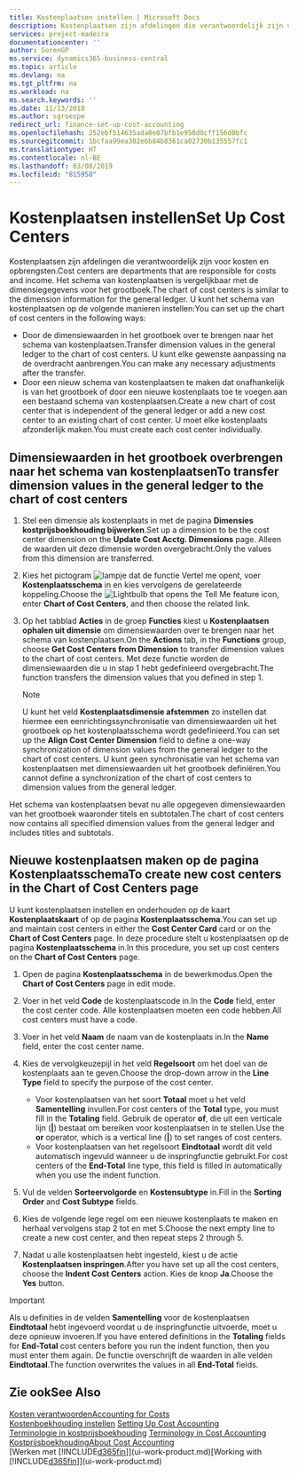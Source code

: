 ```yaml
---
title: Kostenplaatsen instellen | Microsoft Docs
description: Kostenplaatsen zijn afdelingen die verantwoordelijk zijn voor kosten en opbrengsten. Het schema van kostenplaatsen is vergelijkbaar met de dimensiegegevens voor het grootboek.
services: project-madeira
documentationcenter: ''
author: SorenGP
ms.service: dynamics365-business-central
ms.topic: article
ms.devlang: na
ms.tgt_pltfrm: na
ms.workload: na
ms.search.keywords: ''
ms.date: 11/13/2018
ms.author: sgroespe
redirect_url: finance-set-up-cost-accounting
ms.openlocfilehash: 252ebf514635ada8e07bfb1e950d0cff156d0bfc
ms.sourcegitcommit: 1bcfaa99ea302e6b84b8361ca02730b135557fc1
ms.translationtype: HT
ms.contentlocale: nl-BE
ms.lasthandoff: 03/08/2019
ms.locfileid: "815958"
---
```

# <a name="set-up-cost-centers"></a><span data-ttu-id="d28c9-104">Kostenplaatsen instellen</span><span class="sxs-lookup"><span data-stu-id="d28c9-104">Set Up Cost Centers</span></span>
<span data-ttu-id="d28c9-105">Kostenplaatsen zijn afdelingen die verantwoordelijk zijn voor kosten en opbrengsten.</span><span class="sxs-lookup"><span data-stu-id="d28c9-105">Cost centers are departments that are responsible for costs and income.</span></span> <span data-ttu-id="d28c9-106">Het schema van kostenplaatsen is vergelijkbaar met de dimensiegegevens voor het grootboek.</span><span class="sxs-lookup"><span data-stu-id="d28c9-106">The chart of cost centers is similar to the dimension information for the general ledger.</span></span> <span data-ttu-id="d28c9-107">U kunt het schema van kostenplaatsen op de volgende manieren instellen:</span><span class="sxs-lookup"><span data-stu-id="d28c9-107">You can set up the chart of cost centers in the following ways:</span></span>  

-   <span data-ttu-id="d28c9-108">Door de dimensiewaarden in het grootboek over te brengen naar het schema van kostenplaatsen.</span><span class="sxs-lookup"><span data-stu-id="d28c9-108">Transfer dimension values in the general ledger to the chart of cost centers.</span></span> <span data-ttu-id="d28c9-109">U kunt elke gewenste aanpassing na de overdracht aanbrengen.</span><span class="sxs-lookup"><span data-stu-id="d28c9-109">You can make any necessary adjustments after the transfer.</span></span>  
-   <span data-ttu-id="d28c9-110">Door een nieuw schema van kostenplaatsen te maken dat onafhankelijk is van het grootboek of door een nieuwe kostenplaats toe te voegen aan een bestaand schema van kostenplaatsen.</span><span class="sxs-lookup"><span data-stu-id="d28c9-110">Create a new chart of cost center that is independent of the general ledger or add a new cost center to an existing chart of cost center.</span></span> <span data-ttu-id="d28c9-111">U moet elke kostenplaats afzonderlijk maken.</span><span class="sxs-lookup"><span data-stu-id="d28c9-111">You must create each cost center individually.</span></span>  

## <a name="to-transfer-dimension-values-in-the-general-ledger-to-the-chart-of-cost-centers"></a><span data-ttu-id="d28c9-112">Dimensiewaarden in het grootboek overbrengen naar het schema van kostenplaatsen</span><span class="sxs-lookup"><span data-stu-id="d28c9-112">To transfer dimension values in the general ledger to the chart of cost centers</span></span>  
1.  <span data-ttu-id="d28c9-113">Stel een dimensie als kostenplaats in met de pagina **Dimensies kostprijsboekhouding bijwerken**.</span><span class="sxs-lookup"><span data-stu-id="d28c9-113">Set up a dimension to be the cost center dimension on the **Update Cost Acctg. Dimensions** page.</span></span> <span data-ttu-id="d28c9-114">Alleen de waarden uit deze dimensie worden overgebracht.</span><span class="sxs-lookup"><span data-stu-id="d28c9-114">Only the values from this dimension are transferred.</span></span>  
2.  <span data-ttu-id="d28c9-115">Kies het pictogram ![lampje dat de functie Vertel me opent](media/ui-search/search_small.png "Vertel me wat u wilt doen"), voer **Kostenplaatsschema** in en kies vervolgens de gerelateerde koppeling.</span><span class="sxs-lookup"><span data-stu-id="d28c9-115">Choose the ![Lightbulb that opens the Tell Me feature](media/ui-search/search_small.png "Tell me what you want to do") icon, enter **Chart of Cost Centers**, and then choose the related link.</span></span>  
3.  <span data-ttu-id="d28c9-116">Op het tabblad **Acties** in de groep **Functies** kiest u **Kostenplaatsen ophalen uit dimensie** om dimensiewaarden over te brengen naar het schema van kostenplaatsen.</span><span class="sxs-lookup"><span data-stu-id="d28c9-116">On the **Actions** tab, in the **Functions** group, choose **Get Cost Centers from Dimension** to transfer dimension values to the chart of cost centers.</span></span> <span data-ttu-id="d28c9-117">Met deze functie worden de dimensiewaarden die u in stap 1 hebt gedefinieerd overgebracht.</span><span class="sxs-lookup"><span data-stu-id="d28c9-117">The function transfers the dimension values that you defined in step 1.</span></span>  

    > [!NOTE]  
    >  <span data-ttu-id="d28c9-118">U kunt het veld **Kostenplaatsdimensie afstemmen** zo instellen dat hiermee een eenrichtingssynchronisatie van dimensiewaarden uit het grootboek op het kostenplaatsschema wordt gedefinieerd.</span><span class="sxs-lookup"><span data-stu-id="d28c9-118">You can set up the **Align Cost Center Dimension**  field to define a one-way synchronization of dimension values from the general ledger to the chart of cost centers.</span></span> <span data-ttu-id="d28c9-119">U kunt geen synchronisatie van het schema van kostenplaatsen met dimensiewaarden uit het grootboek definiëren.</span><span class="sxs-lookup"><span data-stu-id="d28c9-119">You cannot define a synchronization of the chart of cost centers to dimension values from the general ledger.</span></span>  

<span data-ttu-id="d28c9-120">Het schema van kostenplaatsen bevat nu alle opgegeven dimensiewaarden van het grootboek waaronder titels en subtotalen.</span><span class="sxs-lookup"><span data-stu-id="d28c9-120">The chart of cost centers now contains all specified dimension values from the general ledger and includes titles and subtotals.</span></span>  

## <a name="to-create-new-cost-centers-in-the-chart-of-cost-centers-page"></a><span data-ttu-id="d28c9-121">Nieuwe kostenplaatsen maken op de pagina Kostenplaatsschema</span><span class="sxs-lookup"><span data-stu-id="d28c9-121">To create new cost centers in the Chart of Cost Centers page</span></span>  
<span data-ttu-id="d28c9-122">U kunt kostenplaatsen instellen en onderhouden op de kaart **Kostenplaatskaart** of op de pagina **Kostenplaatsschema**.</span><span class="sxs-lookup"><span data-stu-id="d28c9-122">You can set up and maintain cost centers in either the **Cost Center Card** card or on the **Chart of Cost Centers** page.</span></span> <span data-ttu-id="d28c9-123">In deze procedure stelt u kostenplaatsen op de pagina **Kostenplaatsschema** in.</span><span class="sxs-lookup"><span data-stu-id="d28c9-123">In this procedure, you set up cost centers on the **Chart of Cost Centers** page.</span></span>  

1. <span data-ttu-id="d28c9-124">Open de pagina **Kostenplaatsschema** in de bewerkmodus.</span><span class="sxs-lookup"><span data-stu-id="d28c9-124">Open the **Chart of Cost Centers** page in edit mode.</span></span>  
2. <span data-ttu-id="d28c9-125">Voer in het veld **Code** de kostenplaatscode in.</span><span class="sxs-lookup"><span data-stu-id="d28c9-125">In the **Code** field, enter the cost center code.</span></span> <span data-ttu-id="d28c9-126">Alle kostenplaatsen moeten een code hebben.</span><span class="sxs-lookup"><span data-stu-id="d28c9-126">All cost centers must have a code.</span></span>  
3. <span data-ttu-id="d28c9-127">Voer in het veld **Naam** de naam van de kostenplaats in.</span><span class="sxs-lookup"><span data-stu-id="d28c9-127">In the **Name** field, enter the cost center name.</span></span>  
4. <span data-ttu-id="d28c9-128">Kies de vervolgkeuzepijl in het veld **Regelsoort** om het doel van de kostenplaats aan te geven.</span><span class="sxs-lookup"><span data-stu-id="d28c9-128">Choose the drop-down arrow in the **Line Type** field to specify the purpose of the cost center.</span></span>  

    - <span data-ttu-id="d28c9-129">Voor kostenplaatsen van het soort **Totaal** moet u het veld **Samentelling** invullen.</span><span class="sxs-lookup"><span data-stu-id="d28c9-129">For cost centers of the **Total** type, you must fill in the **Totaling** field.</span></span> <span data-ttu-id="d28c9-130">Gebruik de operator **of**, die uit een verticale lijn (**&#124;**) bestaat om bereiken voor kostenplaatsen in te stellen.</span><span class="sxs-lookup"><span data-stu-id="d28c9-130">Use the **or** operator, which is a vertical line (**&#124;**) to set ranges of cost centers.</span></span>  
    - <span data-ttu-id="d28c9-131">Voor kostenplaatsen van het regelsoort **Eindtotaal** wordt dit veld automatisch ingevuld wanneer u de inspringfunctie gebruikt.</span><span class="sxs-lookup"><span data-stu-id="d28c9-131">For cost centers of the **End-Total** line type, this field is filled in automatically when you use the indent function.</span></span>  
5.  <span data-ttu-id="d28c9-132">Vul de velden **Sorteervolgorde** en **Kostensubtype** in.</span><span class="sxs-lookup"><span data-stu-id="d28c9-132">Fill in the **Sorting Order** and **Cost Subtype** fields.</span></span>  
6.  <span data-ttu-id="d28c9-133">Kies de volgende lege regel om een nieuwe kostenplaats te maken en herhaal vervolgens stap 2 tot en met 5.</span><span class="sxs-lookup"><span data-stu-id="d28c9-133">Choose the next empty line to create a new cost center, and then repeat steps 2 through 5.</span></span>  
7.  <span data-ttu-id="d28c9-134">Nadat u alle kostenplaatsen hebt ingesteld, kiest u de actie **Kostenplaatsen inspringen**.</span><span class="sxs-lookup"><span data-stu-id="d28c9-134">After you have set up all the cost centers, choose the **Indent Cost Centers** action.</span></span> <span data-ttu-id="d28c9-135">Kies de knop **Ja**.</span><span class="sxs-lookup"><span data-stu-id="d28c9-135">Choose the **Yes** button.</span></span>  

> [!IMPORTANT]  
>  <span data-ttu-id="d28c9-136">Als u definities in de velden **Samentelling** voor de kostenplaatsen **Eindtotaal** hebt ingevoerd voordat u de inspringfunctie uitvoerde, moet u deze opnieuw invoeren.</span><span class="sxs-lookup"><span data-stu-id="d28c9-136">If you have entered definitions in the **Totaling** fields for **End-Total** cost centers before you run the indent function, then you must enter them again.</span></span> <span data-ttu-id="d28c9-137">De functie overschrijft de waarden in alle velden **Eindtotaal**.</span><span class="sxs-lookup"><span data-stu-id="d28c9-137">The function overwrites the values in all **End-Total** fields.</span></span>  

## <a name="see-also"></a><span data-ttu-id="d28c9-138">Zie ook</span><span class="sxs-lookup"><span data-stu-id="d28c9-138">See Also</span></span>  
[<span data-ttu-id="d28c9-139">Kosten verantwoorden</span><span class="sxs-lookup"><span data-stu-id="d28c9-139">Accounting for Costs</span></span>](finance-manage-cost-accounting.md)  
<span data-ttu-id="d28c9-140">[Kostenboekhouding instellen](finance-set-up-cost-accounting.md) </span><span class="sxs-lookup"><span data-stu-id="d28c9-140">[Setting Up Cost Accounting](finance-set-up-cost-accounting.md) </span></span>  
<span data-ttu-id="d28c9-141">[Terminologie in kostprijsboekhouding](finance-terminology-in-cost-accounting.md) </span><span class="sxs-lookup"><span data-stu-id="d28c9-141">[Terminology in Cost Accounting](finance-terminology-in-cost-accounting.md) </span></span>  
[<span data-ttu-id="d28c9-142">Kostprijsboekhouding</span><span class="sxs-lookup"><span data-stu-id="d28c9-142">About Cost Accounting</span></span>](finance-about-cost-accounting.md)  
<span data-ttu-id="d28c9-143">[Werken met [!INCLUDE[d365fin](includes/d365fin_md.md)]](ui-work-product.md)</span><span class="sxs-lookup"><span data-stu-id="d28c9-143">[Working with [!INCLUDE[d365fin](includes/d365fin_md.md)]](ui-work-product.md)</span></span>
